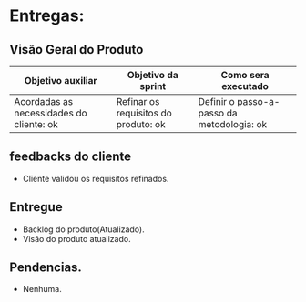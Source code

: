 # Entregas:

## Visão Geral do Produto

Objetivo auxiliar | Objetivo da sprint | Como sera executado
----------------- | ------------------ | -------------------
Acordadas as necessidades do cliente: ok | Refinar os requisitos do produto: ok | Definir o passo-a-passo da metodologia: ok 
                 
## feedbacks do cliente

- Cliente validou os requisitos refinados.

## Entregue

- Backlog do produto(Atualizado).
- Visão do produto atualizado.

## Pendencias.

- Nenhuma.